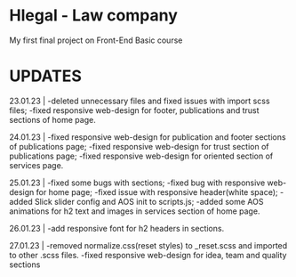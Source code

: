 # Hlegal - Law company
My first final project on Front-End Basic course

# UPDATES
23.01.23 | 
-deleted unnecessary files and fixed issues with import scss files;
-fixed responsive web-design for footer, publications and trust sections of home page.

24.01.23 |
-fixed responsive web-design for publication and footer sections of publications page;
-fixed responsive web-design for trust section of publications page;
-fixed responsive web-design for oriented section of services page.

25.01.23 |
-fixed some bugs with sections;
-fixed bug with responsive web-design for home page;
-fixed issue with responsive header(white space);
-added Slick slider config and AOS init to scripts.js;
-added some AOS animations for h2 text and images in services section of home page.

26.01.23 |
-add responsive font for h2 headers in sections.

27.01.23 |
-removed normalize.css(reset styles) to _reset.scss and imported to other .scss files.
-fixed responsive web-design for idea, team and quality sections
